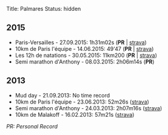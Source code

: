 Title: Palmares
Status: hidden

## 2015

* Paris-Versailles - 27.09.2015: 1h31m02s (**PR** | [strava](https://www.strava.com/activities/401648372))
* 10km de Paris l'équipe - 14.06.2015: 49'47 (**PR** | [strava](https://www.strava.com/activities/325557395))
* Les 12h de natations - 30.05.2015: 11km200 (**PR** | [strava](https://www.strava.com/activities/325559160))
* Semi marathon d'Anthony - 08.03.2015: 2h06m14s (**PR**)

## 2013

* Mud day - 21.09.2013: No time record
* 10km de Paris l'équipe - 23.06.2013: 52m26s ([strava](https://www.strava.com/activities/304020954))
* Semi marathon d'Anthony - 24.03.2013: 2h07m16s ([strava](https://www.strava.com/activities/304018173))
* 10km de Malakoff - 16.02.2013: 57m21s ([strava](https://www.strava.com/activities/304016904))

*PR: Personal Record*

